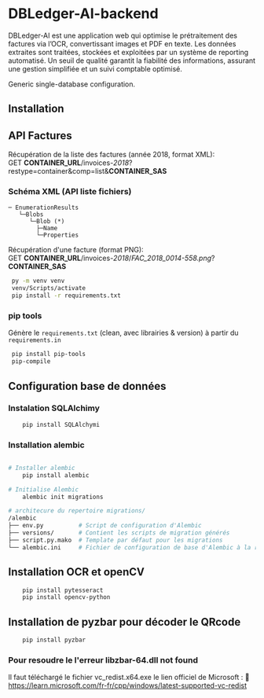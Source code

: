 # DBLedger-AI-backend
DBLedger-AI est une application web qui optimise le prétraitement des factures via l’OCR, convertissant images et PDF en texte. Les données extraites sont traitées, stockées et exploitées par un système de reporting automatisé. Un seuil de qualité garantit la fiabilité des informations, assurant une gestion simplifiée et un suivi comptable optimisé.

Generic single-database configuration.

## Installation

## API Factures

Récupération de la liste des factures (année 2018, format XML):  
GET **CONTAINER_URL**/invoices-_2018_?restype=container&comp=list&**CONTAINER_SAS**
### Schéma XML (API liste fichiers)
```text
─ EnumerationResults
   └─Blobs
      └─Blob (*)
        ├─Name
        └─Properties
```
Récupération d'une facture (format PNG):  
GET **CONTAINER_URL**/invoices-_2018_/_FAC_2018_0014-558.png_?**CONTAINER_SAS**

```bash
 py -m venv venv
 venv/Scripts/activate
 pip install -r requirements.txt
```

### pip tools
Génère le `requirements.txt` (clean, avec librairies & version) à partir du `requirements.in`
```bash
 pip install pip-tools
 pip-compile
```
## Configuration base de données
### Instalation SQLAlchimy

```bash 
    pip install SQLAlchymi
```
### Installation alembic

```bash

# Installer alembic
    pip install alembic

# Initialise Alembic
    alembic init migrations

# architecure du repertoire migrations/
/alembic
├── env.py          # Script de configuration d'Alembic
├── versions/       # Contient les scripts de migration générés
├── script.py.mako  # Template par défaut pour les migrations
└── alembic.ini     # Fichier de configuration de base d'Alembic à la racine 
```

## Installation OCR et openCV

```bash
    pip install pytesseract
    pip install opencv-python
```

## Installation de pyzbar pour décoder le QRcode 

```bash
    pip install pyzbar

```

### Pour resoudre le l'erreur  libzbar-64.dll not found
 Il faut téléchargé le fichier vc_redist.x64.exe
 le lien officiel de Microsoft :
🔗 https://learn.microsoft.com/fr-fr/cpp/windows/latest-supported-vc-redist